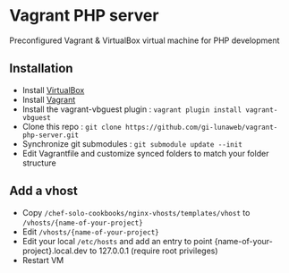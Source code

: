 # Vagrant PHP server

Preconfigured Vagrant & VirtualBox virtual machine for PHP development

## Installation

* Install [VirtualBox](https://www.virtualbox.org/wiki/Downloads)
* Install [Vagrant](http://docs.vagrantup.com/v2/installation/)
* Install the vagrant-vbguest plugin : `vagrant plugin install vagrant-vbguest`
* Clone this repo : `git clone https://github.com/gi-lunaweb/vagrant-php-server.git`
* Synchronize git submodules : `git submodule update --init`
* Edit Vagrantfile and customize synced folders to match your folder structure

## Add a vhost

* Copy `/chef-solo-cookbooks/nginx-vhosts/templates/vhost` to `/vhosts/{name-of-your-project}`
* Edit `/vhosts/{name-of-your-project}`
* Edit your local `/etc/hosts` and add an entry to point {name-of-your-project}.local.dev to 127.0.0.1 (require root privileges)
* Restart VM